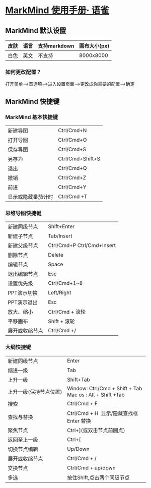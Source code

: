 # [MarkMind 使用手册· 语雀](https://www.yuque.com/ckminder/cbtxm3)

## MarkMind 默认设置

| 皮肤  | 语言  | 支持markdown | 画布大小(px)  |
| --- | --- | ---------- | --------- |
| 白色  | 英文  | 不支持        | 8000x8000 |

### 如何更改配置？

打开菜单-->首选项-->进入设置页面-->更改成你需要的配置-->确定

## MarkMind 快捷键

### MarkMind 基本快捷键

|           |                  |
| --------- | ---------------- |
| 新建导图      | Ctrl/Cmd+N       |
| 打开导图      | Ctrl/Cmd+O       |
| 保存导图      | Ctrl/Cmd+S       |
| 另存为       | Ctrl/Cmd+Shift+S |
| 退出        | Ctrl/Cmd+Q       |
| 撤销        | Ctrl/Cmd+Z       |
| 前进        | Ctrl/Cmd+Y       |
| 显示或隐藏番茄计时 | Ctrl/Cmd +T      |

### 思维导图快捷键

|         |                            |
| ------- | -------------------------- |
| 新建同级节点  | Shift+Enter                |
| 新建子节点   | Tab/Insert                 |
| 新建父级节点  | Ctrl/Cmd+P Ctrl/Cmd+Insert |
| 删除节点    | Delete                     |
| 编辑节点    | Space                      |
| 退出编辑节点  | Esc                        |
| 设置优先级   | Ctrl/Cmd+1~8               |
| PPT演示切换 | Left/Right                 |
| PPT演示退出 | Esc                        |
| 放大、缩小   | Ctrl/Cmd + 滚轮              |
| 平移画布    | Shift + 滚轮                 |
| 展开或收缩节点 | Ctrl/Cmd +/                |

### 大纲快捷键

|              |                                                               |
| ------------ | ------------------------------------------------------------- |
| 新建同级节点       | Enter                                                         |
| 缩进一级         | Tab                                                           |
| 上升一级         | Shift+Tab                                                     |
| 上升一级(保持节点位置) | Window: Ctrl/Cmd + Shift + Tab  <br>Mac os : Alt + Shift +Tab |
| 搜索           | Ctrl/Cmd + F                                                  |
| 查找与替换        | Ctrl/Cmd + H  显示/隐藏查找框<br>Enter 替换                            |
| 聚焦节点         | Ctrl+](或双击节点前圆点)                                              |
| 返回至上一级       | Ctrl+[                                                        |
| 切换节点编辑       | Up/Down                                                       |
| 展开或收缩节点      | Ctrl/Cmd + /                                                  |
| 交换节点         | Ctrl/Cmd + up/down                                            |
| 多选           | 按住Shift,点击两个同级节点                                              |
